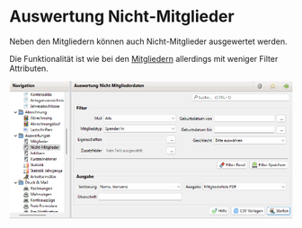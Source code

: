 # Auswertung Nicht-Mitglieder

Neben den Mitgliedern können auch Nicht-Mitglieder ausgewertet werden.

Die Funktionalität ist wie bei den [Mitgliedern](auswertung-mitglieder.md) allerdings mit weniger Filter Attributen.

![](<../../allgemeine-funktionen/auswertungen/img/NichtMitgliederView (1).png>)

